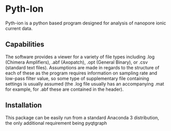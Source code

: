 # Pyth-Ion

Pyth-ion is a python based program designed for analysis of nanopore ionic current data. 

## Capabilities

The software provides a viewer for a variety of file types including .log (Chimera Amplifiers), .abf (Axopatch), .opt (General Binary), or .csv (standard text files). Assumptions are made in regards to the structure of each of these as the program requires information on sampling rate and low-pass filter value, so some type of supplementary file containing settings is usually assumed (the .log file usually has an accompanying .mat for example, for .abf these are contained in the header).

## Installation

This package can be easily run from a standard Anaconda 3 distribution, the only additional requirement being pyqtgraph
